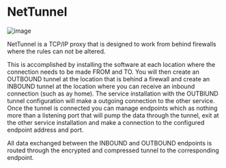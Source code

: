 # NetTunnel

![image](https://github.com/NTDLS/NetTunnel/assets/11428567/7be6ad6b-e1e6-4b48-b764-e07e2fa219e0)

NetTunnel is a TCP/IP proxy that is designed to work from behind firewalls where the rules can not be altered. 

This is accomplished by installing the software at each location where the connection needs to be made FROM and TO. You will then create an OUTBOUND tunnel at the location that is behind a firewall and create an INBOUND tunnel at the location where you can receive an inbound connection (such as ay home). The service installation with the OUTBIUND tunnel configuration will make a outgoing connection to the other service.
Once the tunnel is connected you can manage endpoints which as nothing more than a listening port that will pump the data through the tunnel, exit at the other service installation and make a connection to the configured endpoint address and port.

All data exchanged between the INBOUND and OUTBOUND endpoints is routed through the encrypted and compressed tunnel to the corresponding endpoint.

